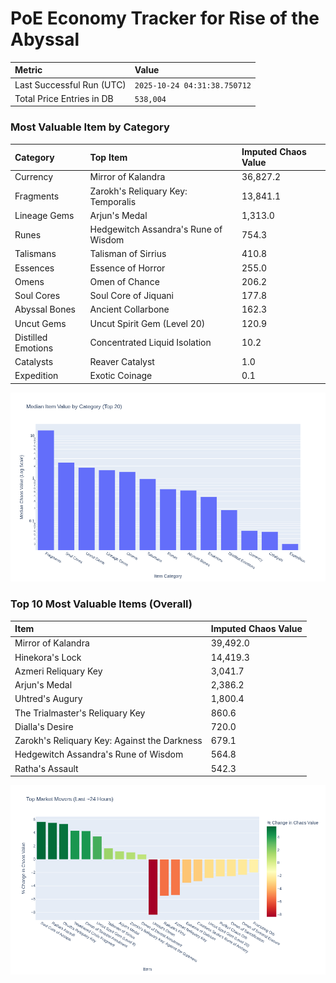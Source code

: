 # PoE Economy Tracker for Rise of the Abyssal

<!-- START_MAINTENANCE -->
| Metric | Value |
|:---|:---|
| Last Successful Run (UTC) | `2025-10-24 04:31:38.750712` |
| Total Price Entries in DB | `538,004` |

<!-- END_MAINTENANCE -->

<!-- START_DATAFRAME_DEBUG -->
<!-- END_DATAFRAME_DEBUG -->

<!-- START_CATEGORY_ANALYSIS -->
### Most Valuable Item by Category
| Category | Top Item | Imputed Chaos Value |
| :--- | :--- | :--- |
| Currency | Mirror of Kalandra | 36,827.2 |
| Fragments | Zarokh's Reliquary Key: Temporalis | 13,841.1 |
| Lineage Gems | Arjun's Medal | 1,313.0 |
| Runes | Hedgewitch Assandra's Rune of Wisdom | 754.3 |
| Talismans | Talisman of Sirrius | 410.8 |
| Essences | Essence of Horror | 255.0 |
| Omens | Omen of Chance | 206.2 |
| Soul Cores | Soul Core of Jiquani | 177.8 |
| Abyssal Bones | Ancient Collarbone | 162.3 |
| Uncut Gems | Uncut Spirit Gem (Level 20) | 120.9 |
| Distilled Emotions | Concentrated Liquid Isolation | 10.2 |
| Catalysts | Reaver Catalyst | 1.0 |
| Expedition | Exotic Coinage | 0.1 |


![Category Analysis Chart](charts/category_analysis.png)
<!-- END_ANALYSIS -->

<!-- START_ANALYSIS -->
### Top 10 Most Valuable Items (Overall)
| Item | Imputed Chaos Value |
| :--- | :--- |
| Mirror of Kalandra | 39,492.0 |
| Hinekora's Lock | 14,419.3 |
| Azmeri Reliquary Key | 3,041.7 |
| Arjun's Medal | 2,386.2 |
| Uhtred's Augury | 1,800.4 |
| The Trialmaster's Reliquary Key | 860.6 |
| Dialla's Desire | 720.0 |
| Zarokh's Reliquary Key: Against the Darkness | 679.1 |
| Hedgewitch Assandra's Rune of Wisdom | 564.8 |
| Ratha's Assault | 542.3 |


![Market Movers Chart](charts/market_movers.png)
<!-- END_ANALYSIS -->
